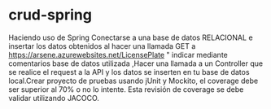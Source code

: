 # crud-spring
Haciendo uso de Spring Conectarse a una base de datos RELACIONAL e insertar los datos obtenidos al hacer una llamada GET a https://arsene.azurewebsites.net/LicensePlate " indicar mediante comentarios base de datos utilizada ,Hacer una llamada a un Controller que se realice el request a la API y los datos se inserten en tu base de datos local.Crear proyecto de pruebas usando jUnit y Mockito, el coverage debe ser superior al 70% o no lo intente. Esta revisión de coverage se debe validar utilizando JACOCO.
